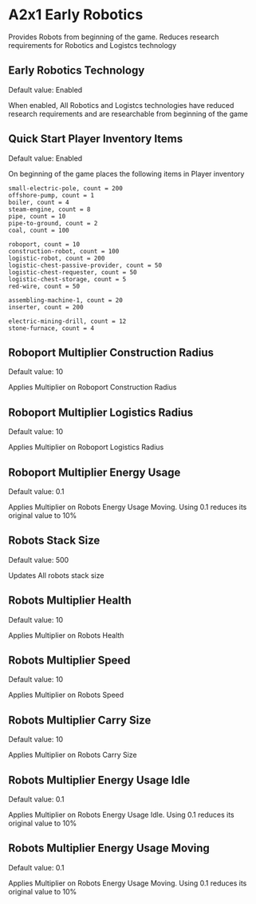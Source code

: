 # A2x1 Early Robotics

Provides Robots from beginning of the game. Reduces research requirements for Robotics and Logistcs technology

## Early Robotics Technology

Default value: Enabled

When enabled, All Robotics and Logistcs technologies have reduced research requirements and are researchable from beginning of the game

## Quick Start Player Inventory Items

Default value: Enabled

On beginning of the game places the following items in Player inventory

    small-electric-pole, count = 200
    offshore-pump, count = 1
    boiler, count = 4
    steam-engine, count = 8
    pipe, count = 10
    pipe-to-ground, count = 2
    coal, count = 100

    roboport, count = 10
    construction-robot, count = 100
    logistic-robot, count = 200
    logistic-chest-passive-provider, count = 50
    logistic-chest-requester, count = 50
    logistic-chest-storage, count = 5
    red-wire, count = 50

    assembling-machine-1, count = 20
    inserter, count = 200

    electric-mining-drill, count = 12
    stone-furnace, count = 4

## Roboport Multiplier Construction Radius

Default value: 10

Applies Multiplier on Roboport Construction Radius

## Roboport Multiplier Logistics Radius

Default value: 10

Applies Multiplier on Roboport Logistics Radius

## Roboport Multiplier Energy Usage

Default value: 0.1

Applies Multiplier on Robots Energy Usage Moving. Using 0.1 reduces its original value to 10%

## Robots Stack Size

Default value: 500

Updates All robots stack size

## Robots Multiplier Health

Default value: 10

Applies Multiplier on Robots Health

## Robots Multiplier Speed

Default value: 10

Applies Multiplier on Robots Speed

## Robots Multiplier Carry Size

Default value: 10

Applies Multiplier on Robots Carry Size

## Robots Multiplier Energy Usage Idle

Default value: 0.1

Applies Multiplier on Robots Energy Usage Idle. Using 0.1 reduces its original value to 10%

## Robots Multiplier Energy Usage Moving

Default value: 0.1

Applies Multiplier on Robots Energy Usage Moving. Using 0.1 reduces its original value to 10%
